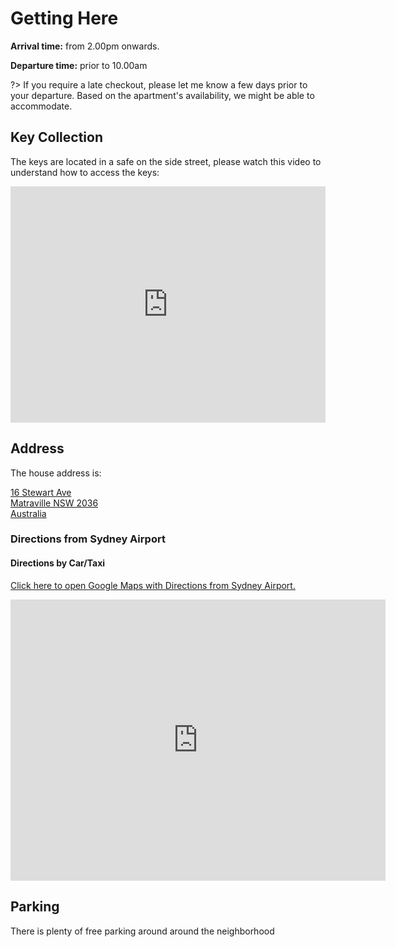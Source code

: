 # Getting Here

**Arrival time:** from 2.00pm onwards. 

**Departure time:** prior to 10.00am

?> If you require a late checkout, please let me know a few days prior to your departure. Based on the apartment's availability, we might be able to accommodate.

## Key Collection

The keys are located in a safe on the side street, please watch this video to understand
how to access the keys:

<div style="padding:75% 0 0 0;position:relative;"><iframe src="https://player.vimeo.com/video/711919026?h=266863b3aa&amp;badge=0&amp;autopause=0&amp;player_id=0&amp;app_id=58479" frameborder="0" allow="autoplay; fullscreen; picture-in-picture" allowfullscreen style="position:absolute;top:0;left:0;width:100%;height:100%;" title="Matraville, Accessing the Property"></iframe></div><script src="https://player.vimeo.com/api/player.js"></script>

## Address

The house address is:

<a target="_blank" href="https://goo.gl/maps/ASgLpMRvurreRTAF9">16 Stewart Ave<br />
Matraville NSW 2036<br />Australia</a>

### Directions from Sydney Airport

#### Directions by Car/Taxi

<a target="_blank" href="https://goo.gl/maps/yRRBDWJCgnGxPvc86">Click here to open Google Maps with Directions from Sydney Airport.</a>

<iframe src="https://www.google.com/maps/embed?pb=!1m28!1m12!1m3!1d52958.017172639695!2d151.16182806779386!3d-33.94431536821523!2m3!1f0!2f0!3f0!3m2!1i1024!2i768!4f13.1!4m13!3e0!4m5!1s0x6b12b0f11b3383db%3A0xafdf355d5a4b6577!2sSydney%20Airport%20(SYD)%2C%20Sydney%20NSW!3m2!1d-33.9500344!2d151.1819124!4m5!1s0x6b12b15fdbe3362b%3A0x70c37e9a48b4e5c3!2s16%20Stewart%20Ave%2C%20Matraville%20NSW%202036!3m2!1d-33.9566406!2d151.2316903!5e0!3m2!1sen!2sau!4v1653020718736!5m2!1sen!2sau" width="600" height="450" style="border:0;" allowfullscreen="" loading="lazy" referrerpolicy="no-referrer-when-downgrade"></iframe>

## Parking

There is plenty of free parking around around the neighborhood
